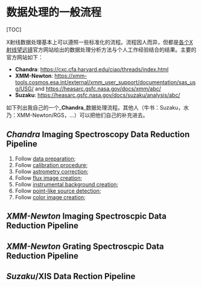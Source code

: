 # 数据处理的一般流程

[TOC]

X射线数据处理基本上可以遵照一些标准化的流程。流程因人而异，但都是[各个X射线望远镜](../1.Introduction/Data_Structure.md)官方网站给出的数据处理分析方法与个人工作经验结合的结果。主要的官方网站如下：

- **Chandra**: https://cxc.cfa.harvard.edu/ciao/threads/index.html
- **XMM-Newton**: https://xmm-tools.cosmos.esa.int/external/xmm_user_support/documentation/sas_usg/USG/ and https://heasarc.gsfc.nasa.gov/docs/xmm/abc/
- **Suzaku**: https://heasarc.gsfc.nasa.gov/docs/suzaku/analysis/abc/

如下列出我自己的一个_**Chandra**_数据处理流程。其他人（牛书：Suzaku，水乃：XMM-Newton/RGS，...）可以把他们自己的补充进去。

## _Chandra_ Imaging Spectroscopy Data Reduction Pipeline

1. Follow [data preparation](Chandra/0.data_preparation.md);
2. Follow [calibration procedure](./Chandra/1.calibration.md);
3. Follow [astrometry correction](./Chandra/2.astrometry.md);
4. Follow [flux image creation](./Chandra/3.fluximage.md);
5. Follow [instrumental background creation](./Chandra/4.background.md);
6. Follow [point-like source detection](./Chandra/5.soudet.md);
7. Follow [color image creation](./Chandra/6.colorimage.md);

## _XMM-Newton_ Imaging Spectroscpic Data Reduction Pipeline

## _XMM-Newton_ Grating Spectroscpic Data Reduction Pipeline

## _Suzaku_/XIS Data Rection Pipeline


